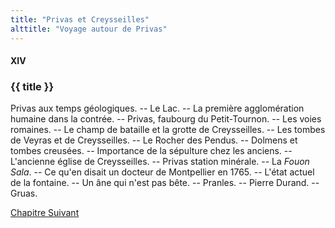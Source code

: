```yaml
---
title: "Privas et Creysseilles"
alttitle: "Voyage autour de Privas"
---
```


#### XIV

### {{ title }}

<div class="tltr">

Privas aux temps géologiques. -- Le Lac. -- La première agglomération humaine
dans la contrée. -- Privas, faubourg du Petit-Tournon. -- Les voies romaines. --
Le champ de bataille et la grotte de Creysseilles. -- Les tombes de Veyras et de
Creysseilles. -- Le Rocher des Pendus. -- Dolmens et tombes creusées. --
Importance de la sépulture chez les anciens. -- L'ancienne église de
Creysseilles. -- Privas station minérale. -- La _Fouon Sala_. -- Ce qu'en disait
un docteur de Montpellier en 1765. -- L'état actuel de la fontaine. -- Un âne
qui n'est pas bête. -- Pranles. -- Pierre Durand. -- Gruas.

</div>

<div id="next">

[Chapitre Suivant](15.html)

</div>

